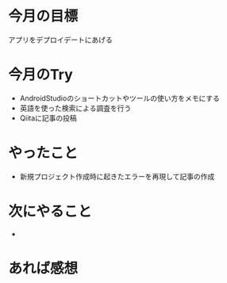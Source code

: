 # 今月の目標
アプリをデプロイデートにあげる
# 今月のTry
* AndroidStudioのショートカットやツールの使い方をメモにする
* 英語を使った検索による調査を行う
* Qiitaに記事の投稿
# やったこと
* 新規プロジェクト作成時に起きたエラーを再現して記事の作成
# 次にやること
* 
# あれば感想
